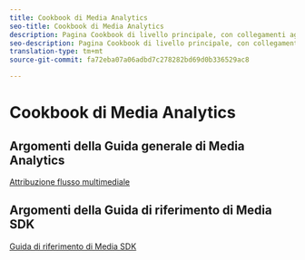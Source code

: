```yaml
---
title: Cookbook di Media Analytics
seo-title: Cookbook di Media Analytics
description: Pagina Cookbook di livello principale, con collegamenti agli argomenti relativi alla MA e collegamenti specifici per l’SDK.
seo-description: Pagina Cookbook di livello principale, con collegamenti agli argomenti relativi alla MA e collegamenti specifici per l’SDK.
translation-type: tm+mt
source-git-commit: fa72eba07a06adbd7c278282bd69d0b336529ac8

---
```



# Cookbook di Media Analytics

## Argomenti della Guida generale di Media Analytics

[Attribuzione flusso multimediale](/help/media-analytics-cookbook/media-dimensions.md)

## Argomenti della Guida di riferimento di Media SDK

[Guida di riferimento di Media SDK](/help/sdk-implement/cookbook/sdk-cookbook-overview.md)
